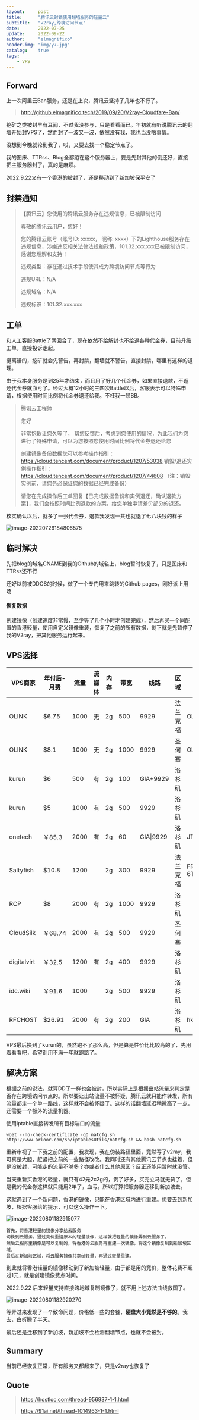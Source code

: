 ```yaml
---
layout:     post
title:      "腾讯云封锁使用翻墙服务的轻量云"
subtitle:   "v2ray,跨境访问节点"
date:       2022-07-25
update:     2022-09-22
author:     "elmagnifico"
header-img: "img/y7.jpg"
catalog:    true
tags:
    - VPS
---
```


## Forward

上一次阿里云Ban服务，还是在上次，腾讯云坚持了几年也不行了。

> http://github.elmagnifico.tech/2019/09/20/V2ray-Cloudfare-Ban/

挖矿之类被封早有耳闻，不过我没参与，只是看看而已。年初就有听说腾讯云的翻墙开始封VPS了，然而封了一波又一波，依然没有我，我也当没啥事情。

没想到今晚就轮到我了，哎，又要去找一个稳定节点了。

我的图床、TTRss、Blog全都跑在这个服务器上，要是先封其他的倒还好，直接把主服务器封了，真的是麻烦。

2022.9.22又有一个香港的被封了，还是移动到了新加坡保平安了



## 封禁通知

> 【腾讯云】您使用的腾讯云服务存在违规信息，已被限制访问
>
> 尊敬的腾讯云用户，您好！
>
> 您的腾讯云账号（账号ID: xxxxx， 昵称: xxxx）下的Lighthouse服务存在违规信息，涉嫌违反相关法律法规和政策，101.32.xxx.xxx已被限制访问，感谢您理解和支持！
>
> 违规类型：存在通过技术手段使其成为跨境访问节点等行为
>
> 违规URL：N/A
>
> 违规域名：N/A
>
> 违规标识：101.32.xxx.xxx



## 工单

和人工客服Battle了两回合了，现在依然不给解封也不给退各种代金券，目前升级工单，直接投诉走起。

挺离谱的，挖矿就会先警告，再封禁，翻墙就不警告，直接封禁，哪里有这样的道理。



由于我本身服务是到25年才结束，而且用了好几个代金券，如果直接退款，不返还代金券就血亏了。经过大概12小时的三四次Battle以后，客服表示可以特殊申请，根据使用时间比例将代金券退还给我。不枉我一顿BB。



>
>腾讯云工程师
>
>您好
>
>非常抱歉让您久等了， 帮您反馈后，考虑到您使用的情况，为此我们为您进行了特殊申请，可以为您按照您使用时间比例将代金券退还给您
>
>创建镜像备份数据您可以参考操作指引：https://cloud.tencent.com/document/product/1207/53038 
>销毁/退还实例操作指引：https://cloud.tencent.com/document/product/1207/44608 
>（注：销毁实例前，请您务必保证您的数据已经完成备份）
>
>请您在完成操作后工单回复【已完成数据备份和实例退还，确认退款方案】，我们会按照时间比例退款的方案，给您单独申请差价部分的退还。



核实确认以后，就多了一张代金券，退款我发现一共也就退了七八块钱的样子

![image-20220726184806575](http://img.elmagnifico.tech:9514/static/upload/elmagnifico/202207261848740.png)



## 临时解决

先把blog的域名CNAME到我的Github的域名上，blog暂时恢复了，只是图床和TTRss还不行

还好以前被DDOS的时候，做了一个专门用来跳转的Github pages，刚好派上用场



#### 恢复数据

创建镜像（创建速度非常慢，至少等了几个小时才创建完成），然后再买一个同配置的香港轻量，使用自定义镜像重装，恢复了之前的所有数据，剩下就是先暂停了我的V2ray，把其他服务运行起来。



## VPS选择

| VPS商家     | 年付后-月费 | 流量 | 流媒体 | 内存 | 带宽 | 线路      | 区域     | 优惠码           | 备注   |
| ----------- | ----------- | ---- | ------ | ---- | ---- | --------- | -------- | ---------------- | ------ |
| OLINK       | $6.75       | 1000 | 无     | 2g   | 500  | 9929      | 法兰克福 | OLINK            |        |
| OLINK       | $8.1        | 1000 | 无     | 2g   | 1000 | 9929      | 圣何塞   | OLINK            |        |
| kurun       | $6          | 500  | 有     | 2g   | 100  | GIA+9929  | 洛杉矶   |                  | 无货   |
| kurun       | $5          | 1000 | 有     | 2g   | 500  | 9929      | 洛杉矶   |                  | 二手   |
| onetech     | ￥85.3      | 2000 | 有     | 2g   | 60   | GIA\|9929 | 洛杉矶   | JTZF5HFT         |        |
| Saltyfish   | $10.8       | 1200 |        | 2g   | 300  | 9929      | 法兰克福 | FRA-P-6TKVY2A6DW | 无货   |
| RCP         | $8          | 2000 | 有     | 2g   | 1000 | 9929      | 洛杉矶   |                  | 无货   |
| CloudSilk   | ￥68.74     | 2000 | 有     | 2g   | 500  | 9929      | 圣何塞   |                  |        |
| digitalvirt | ￥32.5      | 1200 | 有     | 2g   | 400  | 9929      | 洛杉矶   |                  | 新商家 |
| idc.wiki    | ￥91.6      | 1000 |        | 2g   | 500  | 9929      | 洛杉矶   |                  |        |
| RFCHOST     | $26.91      | 2000 | 有     | 2g   | 200  | GIA       | 洛杉矶   | hkg3openup       |        |

VPS最后换到了kurun的，虽然跑不了那么高，但是算是性价比比较高的了，先用着看看吧，希望别用不满一年就跑路了。



## 解决方案

根据之前的说法，就算DD了一样也会被封，所以实际上是根据出站流量来判定是否存在跨境访问节点的。所以要让出站流量不被怀疑，腾讯云就只能作转发，所有流量都走一个单一路线，这样就不会被怀疑了。这样的话翻墙延迟稍微高了一点，还需要一个额外的流量机器。



使用iptable直接转发所有目标端口的流量

```
wget --no-check-certificate -qO natcfg.sh http://www.arloor.com/sh/iptablesUtils/natcfg.sh && bash natcfg.sh
```



重新审视了一下我之前的配置，我发现，我在伪装路径里面，竟然写了v2ray，我可真是大胆，赶紧把之前的一些路径改改。我同时还有其他腾讯云节点也挂着，但是没被封，可能走的流量不够多？亦或者什么其他原因？反正还能用暂时就没管。



当天重新买香港的轻量，就只有42元2c2g的，贵了好多，买完立马就无货了，但是我的代金券这样就只能用2年了，血亏。所以打算把服务器迁移到新加坡去。

这就遇到了一个新问题，香港的镜像，只能在香港区域内进行重建。想要去到新加坡，根据客服给的提示，可以这么操作一下。

![image-20220801182915077](http://img.elmagnifico.tech:9514/static/upload/elmagnifico/202208011829224.png)

```
首先，将香港轻量的镜像分享给云服务
切换到云服务，通过竞价重建原本的轻量镜像，这样就把轻量的镜像弄到云服务了。
然后云服务里镜像是可以复制的，将香港的云服务再重建一次镜像，将这个镜像复制到新加坡区域。
最后在新加坡区域，将云服务镜像共享给轻量，再通过轻量重建。
```

到此就将香港轻量的镜像移动到了新加坡轻量，由于都是用的竞价，整体花费不超过1元，就是创建镜像费点时间。

2022.9.22 后来轻量支持直接跨地域复制镜像了，就不用上述方法曲线救国了。



![image-20220801182920270](http://img.elmagnifico.tech:9514/static/upload/elmagnifico/202208011829030.png)

等弄过来发现了一个致命问题，价格低一些的套餐，**硬盘大小竟然是不够的**。我去，白折腾了半天。



最后还是迁移到了新加坡，新加坡不会检测翻墙节点，也就不会被封。



## Summary

当前已经恢复正常，所有服务又都起来了，只是v2ray也恢复了



## Quote

> https://hostloc.com/thread-956937-1-1.html
>
> https://91ai.net/thread-1014963-1-1.html

